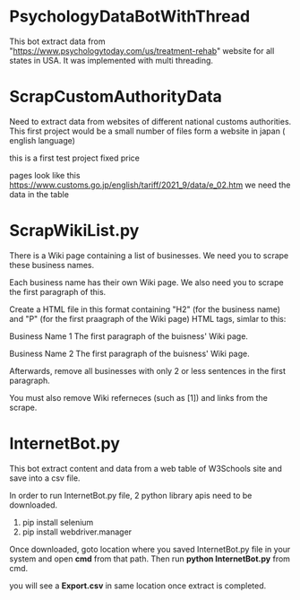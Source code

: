 # PsychologyDataBotWithThread
This bot extract data from "https://www.psychologytoday.com/us/treatment-rehab" website for all states in USA. It was implemented with multi threading.

# ScrapCustomAuthorityData
Need to extract data from websites of different national customs authorities.
This first project would be a small number of files form a website in japan ( english language)

this is a first test project fixed price

pages look like this
https://www.customs.go.jp/english/tariff/2021_9/data/e_02.htm
we need the data in the table

# ScrapWikiList.py
There is a Wiki page containing a list of businesses. We need you to scrape these business names.

Each business name has their own Wiki page. We also need you to scrape the first paragraph of this.

Create a HTML file in this format containing "H2" (for the business name) and "P" (for the first praagraph of the Wiki page) HTML tags, simlar to this:

Business Name 1
The first paragraph of the buisness' Wiki page.

Business Name 2
The first paragraph of the buisness' Wiki page.

Afterwards, remove all businesses with only 2 or less sentences in the first paragraph.

You must also remove Wiki referneces (such as [1]) and links from the scrape.

# InternetBot.py
This bot extract content and data from a web table of W3Schools site and save into a csv file.

In order to run InternetBot.py file, 2 python library apis need to be downloaded.
  1. pip install selenium
  2. pip install webdriver.manager

Once downloaded, goto location where you saved InternetBot.py file in your system and open **cmd** from that path.
Then run **python InternetBot.py** from cmd.

you will see a **Export.csv** in same location once extract is completed.
